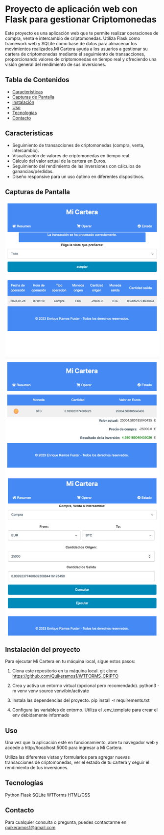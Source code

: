 # Proyecto de aplicación web con Flask para gestionar Criptomonedas
Este proyecto es una aplicación web que te permite realizar operaciones de compra, venta e intercambio de criptomonedas. Utiliza Flask como framework web y SQLite como base de datos para almacenar los movimientos realizados.Mi Cartera ayuda a los usuarios a gestionar su cartera de criptomonedas mediante el seguimiento de transacciones, proporcionando valores de criptomonedas en tiempo real y ofreciendo una visión general del rendimiento de sus inversiones.

## Tabla de Contenidos

- [Características](#características)
- [Capturas de Pantalla](#capturas-de-pantalla)
- [Instalación](#instalación)
- [Uso](#uso)
- [Tecnologías](#tecnologías)
- [Contacto](#contacto)

## Características

- Seguimiento de transacciones de criptomonedas (compra, venta, intercambio).
- Visualización de valores de criptomonedas en tiempo real.
- Cálculo del valor actual de la cartera en Euros.
- Seguimiento del rendimiento de las inversiones con cálculos de ganancias/pérdidas.
- Diseño responsive para un uso óptimo en diferentes dispositivos.

## Capturas de Pantalla
![Alt text](mi_cartera/static/images/screenshots/resumen.png)
![Alt text](mi_cartera/static/images/screenshots/estado.png)
![Alt text](mi_cartera/static/images/screenshots/compra.png)

## Instalación del proyecto
Para ejecutar Mi Cartera en tu máquina local, sigue estos pasos:

1. Clona este repositorio en tu máquina local.
    git clone https://github.com/Quikeramos1/WTFORMS_CRIPTO

2. Crea y activa un entorno virtual (opcional pero recomendado).
    python3 -m venv venv
    source venv/bin/activate

3. Instala las dependencias del proyecto.
    pip install -r requirements.txt

4. Configura las variables de entorno.
    Utiliza el .env_template para crear el env debidamente informado    
## Uso

Una vez que la aplicación esté en funcionamiento, abre tu navegador web y accede a http://localhost:5000 para ingresar a Mi Cartera.

Utiliza las diferentes vistas y formularios para agregar nuevas transacciones de criptomonedas, ver el estado de tu cartera y seguir el rendimiento de tus inversiones.

## Tecnologías

Python
Flask
SQLite
WTForms
HTML/CSS

## Contacto

Para cualquier consulta o pregunta, puedes contactarme en quikeramos1@gmail.com
